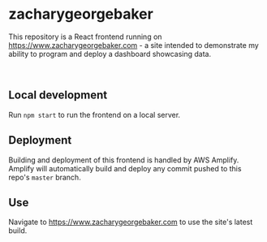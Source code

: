 # zacharygeorgebaker

This repository is a React frontend running on https://www.zacharygeorgebaker.com - a site intended to demonstrate my ability to program and deploy a dashboard showcasing data.

<br />

## Local development

Run `npm start` to run the frontend on a local server.

## Deployment

Building and deployment of this frontend is handled by AWS Amplify. Amplify will automatically build and deploy any commit pushed to this repo's `master` branch.

## Use

Navigate to https://www.zacharygeorgebaker.com to use the site's latest build.


